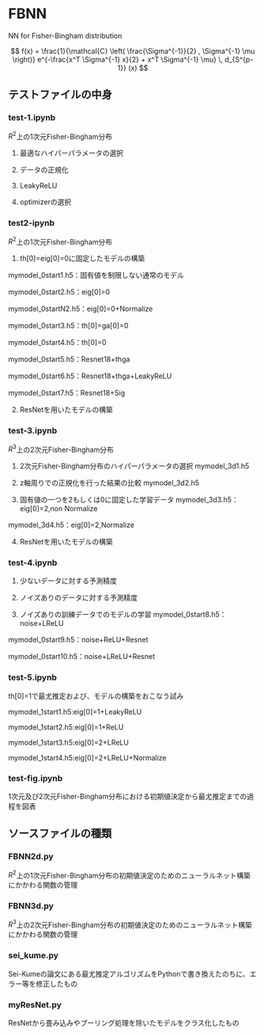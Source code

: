 # FBNN
NN for Fisher-Bingham distribution

$$
    f(x) =
        \frac{1}{\mathcal{C} \left( \frac{\Sigma^{-1}}{2} , \Sigma^{-1} \mu \right)}
        e^{-\frac{x^T \Sigma^{-1} x}{2} + x^T \Sigma^{-1} \mu}
        \, d_{S^{p-1}} (x)
$$


<!--  -->
## テストファイルの中身
### test-1.ipynb
$R^{2}$上の1次元Fisher-Bingham分布

1. 最適なハイパーパラメータの選択

2. データの正規化

3. LeakyReLU

4. optimizerの選択


### test2-ipynb
$R^{2}$上の1次元Fisher-Bingham分布

1. th[0]=eig[0]=0に固定したモデルの構築

mymodel_0start1.h5：固有値を制限しない通常のモデル

mymodel_0start2.h5：eig[0]=0

mymodel_0startN2.h5：eig[0]=0+Normalize

mymodel_0start3.h5：th[0]=ga[0]=0

mymodel_0start4.h5：th[0]=0

mymodel_0start5.h5：Resnet18+thga

mymodel_0start6.h5：Resnet18+thga+LeakyReLU

mymodel_0start7.h5：Resnet18+Sig

2. ResNetを用いたモデルの構築


### test-3.ipynb
$R^{3}$上の2次元Fisher-Bingham分布

1. 2次元Fisher-Bingham分布のハイパーパラメータの選択
mymodel_3d1.h5
<!-- ：最適な選択でのモデル -->

2. z軸周りでの正規化を行った結果の比較
mymodel_3d2.h5

3. 固有値の一つを2もしくは0に固定した学習データ
mymodel_3d3.h5：eig[0]=2,non Normalize

mymodel_3d4.h5：eig[0]=2,Normalize

4. ResNetを用いたモデルの構築


### test-4.ipynb
1. 少ないデータに対する予測精度

2. ノイズありのデータに対する予測精度

3. ノイズありの訓練データでのモデルの学習
mymodel_0start8.h5：noise+LReLU

mymodel_0start9.h5：noise+ReLU+Resnet

mymodel_0start10.h5：noise+LReLU+Resnet



### test-5.ipynb
th[0]=1で最尤推定および、モデルの構築をおこなう試み

mymodel_1start1.h5:eig[0]=1+LeakyReLU

mymodel_1start2.h5:eig[0]=1+ReLU

mymodel_1start3.h5:eig[0]=2+LReLU

mymodel_1start4.h5:eig[0]=2+LReLU+Normalize


### test-fig.ipynb
1次元及び2次元Fisher-Bingham分布における初期値決定から最尤推定までの過程を図表


<!--  -->
## ソースファイルの種類
### FBNN2d.py
$R^{2}$上の1次元Fisher-Bingham分布の初期値決定のためのニューラルネット構築にかかわる関数の管理

### FBNN3d.py
$R^{3}$上の2次元Fisher-Bingham分布の初期値決定のためのニューラルネット構築にかかわる関数の管理

### sei_kume.py
Sei-Kumeの論文にある最尤推定アルゴリズムをPythonで書き換えたのちに、エラー等を修正したもの

### myResNet.py
ResNetから畳み込みやプーリング処理を除いたモデルをクラス化したもの